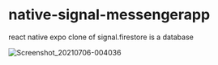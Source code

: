 # native-signal-messengerapp

react native expo clone of signal.firestore is a database

![Screenshot_20210706-004036](https://user-images.githubusercontent.com/59948760/124882534-1d32a180-dfee-11eb-8fb9-c8e1bace4a34.png)

